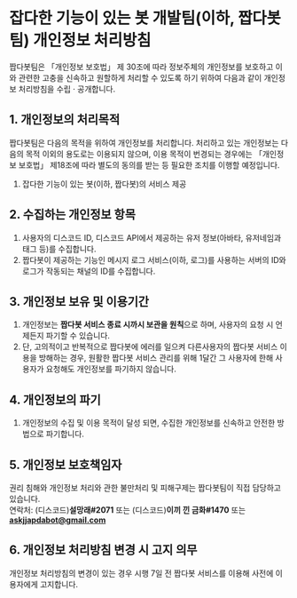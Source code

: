 # 잡다한 기능이 있는 봇 개발팀(이하, 짭다봇팀) 개인정보 처리방침

짭다봇팀은 「개인정보 보호법」 제 30조에 따라 정보주체의 개인정보를 보호하고 이와 관련한 고충을 신속하고 원할하게 처리할 수 있도록 하기 위하여 다음과 같이 개인정보 처리방침을 수립 · 공개합니다.

## 1. 개인정보의 처리목적
짭다봇팀은 다음의 목적을 위하여 개인정보를 처리합니다. 처리하고 있는 개인정보는 다음의 목적 이외의 용도로는 이용되지 않으며, 이용 목적이 번경되는 경우에는 「개인정보 보호법」 제18조에 따라 별도의 동의를 받는 등 필요한 조치를 이행할 예정입니다.
1. 잡다한 기능이 있는 봇(이하, 짭다봇)의 서비스 제공

## 2. 수집하는 개인정보 항목
1. 사용자의 디스코드 ID, 디스코드 API에서 제공하는 유저 정보(아바타, 유저네임과 태그 등)를 수집합니다.
2. 짭다봇이 제공하는 기능인 메시지 로그 서비스(이하, 로그)를 사용하는 서버의 ID와 로그가 작동되는 채널의 ID를 수집합니다.

## 3. 개인정보 보유 및 이용기간
1. 개인정보는 **짭다봇 서비스 종료 시까시 보관을 원칙**으로 하며, 사용자의 요청 시 언제든지 파기할 수 있습니다.
2. 단, 고의적이고 반복적으로 짭다봇에 에러를 일으켜 다른사용자의 짭다봇 서비스 이용을 방해하는 경우, 원활한 짭다봇 서비스 관리를 위해 1달간 그 사용자에 한해 사용자가 요청해도 개인정보를 파기하지 않습니다.

## 4. 개인정보의 파기
1. 개인정보의 수집 및 이용 목적이 달성 되면, 수집한 개인정보를 신속하고 안전한 방법으로 파기합니다.

## 5. 개인정보 보호책임자
권리 침해와 개인정보 처리와 관한 불만처리 및 피해구제는 짭다봇팀이 직접 담당하고 있습니다.  
연락처: (디스코드)**설망래#2071** 또는 (디스코드)**이끼 낀 금화#1470** 또는 **askjjapdabot@gmail.com**

## 6. 개인정보 처리방침 변경 시 고지 의무
개인정보 처리방침의 변경이 있는 경우 시행 7일 전 짭다봇 서비스를 이용해 사전에 이용자에게 고지합니다.
